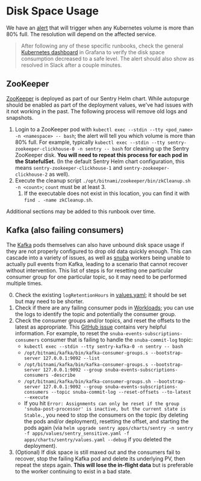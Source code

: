 # Disk Space Usage
We have an [alert](https://monitoring.calitp.org/alerting/grafana/Geo72Nf4z/view) that will trigger when any Kubernetes volume is more than 80% full. The resolution will depend on the affected service.

> After following any of these specific runbooks, check the general [Kubernetes dashboard](https://monitoring.calitp.org/d/oWe9aYxmk/1-kubernetes-deployment-statefulset-daemonset-metrics) in Grafana to verify the disk space consumption decreased to a safe level. The alert should also show as resolved in Slack after a couple minutes.

## ZooKeeper

[ZooKeeper](https://zookeeper.apache.org/) is deployed as part of our Sentry Helm chart. While autopurge should be enabled as part of the deployment values, we've had issues with it not working in the past. The following process will remove old logs and snapshots.
1. Login to a ZooKeeper pod with `kubectl exec --stdin --tty <pod_name> -n <namespace> -- bash`; the alert will tell you which volume is more than 80% full. For example, typically `kubectl exec --stdin --tty sentry-zookeeper-clickhouse-0 -n sentry -- bash` for cleaning up the Sentry ZooKeeper disk. **You will need to repeat this process for each pod in the StatefulSet.** (In the default Sentry Helm chart configuration, this means `sentry-zookeeper-clickhouse-1` and `sentry-zookeeper-clickhouse-2` as well).
2. Execute the cleanup script `./opt/bitnami/zookeeper/bin/zkCleanup.sh -n <count>`; `count` must be at least 3.
   1. If the executable does not exist in this location, you can find it with `find . -name zkCleanup.sh`.

Additional sections may be added to this runbook over time.

## Kafka (also failing consumers)
The [Kafka](https://kafka.apache.org/) pods themselves can also have unbound disk space usage if they are not properly configured to drop old data quickly enough. This can cascade into a variety of issues, as well as [snuba](https://getsentry.github.io/snuba/architecture/overview.html) workers being unable to actually pull events from Kafka, leading to a scenario that cannot recover without intervention. This list of steps is for resetting one particular consumer group for one particular topic, so it may need to be performed multiple times.

0. Check the existing `logRetentionHours` in [values.yaml](../../kubernetes/apps/charts/sentry/values.yaml); it should be set but may need to be shorter.
2. Check if there are any failing consumer pods in [Workloads](https://console.cloud.google.com/kubernetes/workload?project=cal-itp-data-infra); you can use the logs to identify the topic and potentially the consumer group.
3. Check the consumer groups and/or topics, and reset the offsets to the latest as appropriate. This [GitHub issue](https://github.com/getsentry/self-hosted/issues/478#issuecomment-666254392) contains very helpful information. For example, to reset the `snuba-events-subscriptions-consumers` consumer that is failing to handle the `snuba-commit-log` topic:
   * `kubectl exec --stdin --tty sentry-kafka-0 -n sentry -- bash`
   * `/opt/bitnami/kafka/bin/kafka-consumer-groups.s --bootstrap-server 127.0.0.1:9092 --list`
   * `/opt/bitnami/kafka/bin/kafka-consumer-groups.s --bootstrap-server 127.0.0.1:9092 --group snuba-events-subscriptions-consumers -describe`
   * `/opt/bitnami/kafka/bin/kafka-consumer-groups.sh --bootstrap-server 127.0.0.1:9092 --group snuba-events-subscriptions-consumers --topic snuba-commit-log --reset-offsets --to-latest --execute`
   * If you hit `Error: Assignments can only be reset if the group 'snuba-post-processor' is inactive, but the current state is Stable.`, you need to stop the consumers on the topic (by deleting the pods and/or deployment), resetting the offset, and starting the pods again (via `helm upgrade sentry apps/charts/sentry -n sentry -f apps/values/sentry_sensitive.yaml -f apps/charts/sentry/values.yaml --debug` if you deleted the deployment).
1. (Optional) If disk space is still maxed out and the consumers fail to recover, stop the failing Kafka pod and delete its underlying PV, then repeat the steps again. **This will lose the in-flight data** but is preferable to the worker continuing to exist in a bad state.
